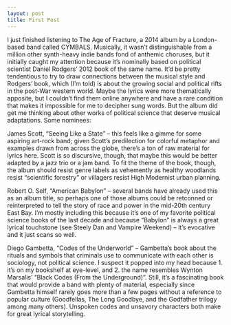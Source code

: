 ```yaml
---
layout: post
title: First Post
---
```


I just finished listening to The Age of Fracture, a 2014 album by a London-based band called CYMBALS. Musically, it wasn’t distinguishable from a million other synth-heavy indie bands fond of anthemic choruses, but it initially caught my attention because it’s nominally based on political scientist Daniel Rodgers’ 2012 book of the same name. It’d be pretty tendentious to try to draw connections between the musical style and Rodgers’ book, which (I’m told) is about the growing social and political rifts in the post-War western world. Maybe the lyrics were more thematically apposite, but I couldn’t find them online anywhere and have a rare condition that makes it impossible for me to decipher sung words. But the album did get me thinking about other works of political science that deserve musical adaptations. Some nominees:

James Scott, “Seeing Like a State” – this feels like a gimme for some aspiring art-rock band; given Scott’s predilection for colorful metaphor and examples drawn from across the globe, there’s a ton of raw material for lyrics here. Scott is so discursive, though, that maybe this would be better adapted by a jazz trio or a jam band. To fit the theme of the book, though, the album should resist genre labels as vehemently as healthy woodlands resist “scientific forestry” or villagers resist High Modernist urban planning.

Robert O. Self, “American Babylon” – several bands have already used this as an album title, so perhaps one of those albums could be retconned or reinterpreted to tell the story of race and power in the mid-20th century East Bay. I’m mostly including this because it’s one of my favorite political science books of the last decade and because “Babylon” is always a great lyrical touchstone (see Steely Dan and Vampire Weekend) – it’s evocative and it just scans so well.

Diego Gambetta, “Codes of the Underworld” – Gambetta’s book about the rituals and symbols that criminals use to communicate with each other is sociology, not political science. I suspect it popped into my head because 1. it’s on my bookshelf at eye-level, and 2. the name resembles Wynton Marsalis’ “Black Codes (From the Underground)”. Still, it’s a fascinating book that would provide a band with plenty of material, especially since Gambetta himself rarely goes more than a few pages without a reference to popular culture (Goodfellas, The Long Goodbye, and the Godfather trilogy among many others). Unspoken codes and unsavory characters both make for great lyrical storytelling. 

